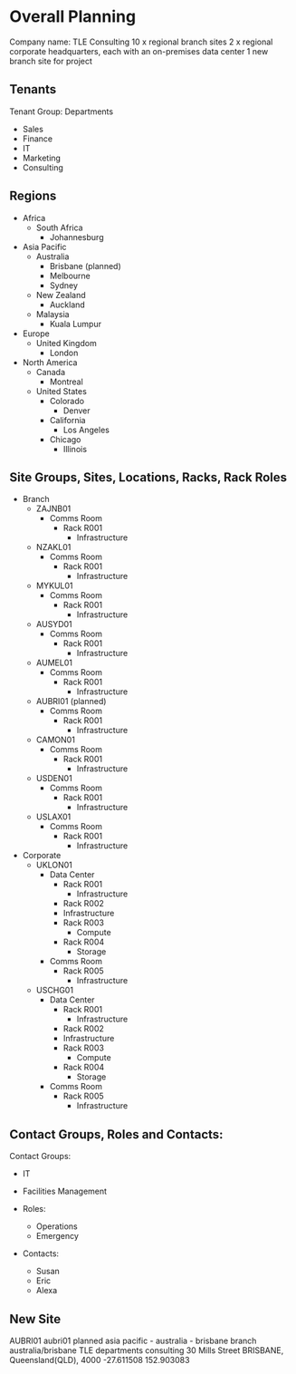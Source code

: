# Overall Planning
Company name: TLE Consulting
10 x regional branch sites
2 x regional corporate headquarters, each with an on-premises data center
1 new branch site for project

## Tenants
Tenant Group: Departments
- Sales
- Finance
- IT
- Marketing
- Consulting

## Regions 
- Africa
  - South Africa 
    - Johannesburg
- Asia Pacific
  - Australia
    - Brisbane (planned)
    - Melbourne
    - Sydney
  - New Zealand
    - Auckland
  - Malaysia
    - Kuala Lumpur
- Europe
  - United Kingdom 
    - London
- North America
  - Canada
    - Montreal
  - United States
    - Colorado
      - Denver
    - California
      - Los Angeles
    - Chicago
      - Illinois

## Site Groups, Sites, Locations, Racks, Rack Roles
- Branch
  - ZAJNB01
    - Comms Room
      - Rack R001
        - Infrastructure
  - NZAKL01
    - Comms Room
      - Rack R001
        - Infrastructure
  - MYKUL01 
    - Comms Room
      - Rack R001
        - Infrastructure
  - AUSYD01
    - Comms Room
      - Rack R001
        - Infrastructure
  - AUMEL01
    - Comms Room
      - Rack R001
        - Infrastructure
  - AUBRI01 (planned)
    - Comms Room
      - Rack R001
        - Infrastructure
  - CAMON01  
    - Comms Room
      - Rack R001
        - Infrastructure
  - USDEN01
    - Comms Room
      - Rack R001
        - Infrastructure
  - USLAX01 
    - Comms Room
      - Rack R001
        - Infrastructure
- Corporate
  - UKLON01
    - Data Center
      - Rack R001
        - Infrastructure
      - Rack R002
      - Infrastructure
      - Rack R003
        - Compute  
      - Rack R004
        - Storage
    - Comms Room
      - Rack R005
        - Infrastructure
  - USCHG01
    - Data Center
      - Rack R001
        - Infrastructure
      - Rack R002
      - Infrastructure
      - Rack R003
        - Compute  
      - Rack R004
        - Storage
    - Comms Room
      - Rack R005
        - Infrastructure

## Contact Groups, Roles and Contacts: 
Contact Groups: 
  - IT
  - Facilities Management
  
- Roles:
  - Operations
  - Emergency

- Contacts: 
  - Susan 
  - Eric
  - Alexa 

## New Site
AUBRI01
aubri01
planned
asia pacific - australia - brisbane
branch
australia/brisbane
TLE departments
consulting
30 Mills Street BRISBANE, Queensland(QLD), 4000
-27.611508
152.903083